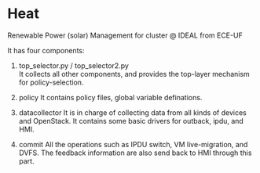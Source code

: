 Heat
====

Renewable Power (solar) Management for cluster @ IDEAL from ECE-UF


It has four components:
1. top_selector.py  / top_selector2.py   
    It collects all other components, and provides the top-layer mechanism for policy-selection.

2. policy
    It contains policy files, global variable definations.

3. datacollector
    It is in charge of collecting data from all kinds of devices and OpenStack. It contains some basic drivers for outback, ipdu, and HMI. 

4. commit
    All the operations such as IPDU switch, VM live-migration, and DVFS. The feedback information are also send back to HMI through this part.
